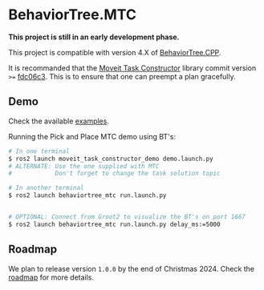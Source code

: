# BehaviorTree.MTC

**This project is still in an early development phase.**

This project is compatible with version 4.X of [BehaviorTree.CPP](https://github.com/BehaviorTree/BehaviorTree.CPP).

It is recommanded that the [Moveit Task Constructor](https://github.com/moveit/moveit_task_constructor) library commit version `>=` [fdc06c3](https://github.com/moveit/moveit_task_constructor/commit/fdc06c3b9105dadec2f44ee3e4b3133986945e86). This is to ensure that one can preempt a plan gracefully.

## Demo
Check the available [examples](./examples).

Running the Pick and Place MTC demo using BT's:

``` sh
# In one terminal
$ ros2 launch moveit_task_constructor_demo demo.launch.py
# ALTERNATE: Use the one supplied with MTC
#            Don't forget to change the task solution topic

# In another terminal
$ ros2 launch behaviortree_mtc run.launch.py


# OPTIONAL: Connect from Groot2 to visualize the BT's on port 1667
$ ros2 launch behaviortree_mtc run.launch.py delay_ms:=5000
```

## Roadmap
We plan to release version `1.0.0` by the end of Christmas 2024. Check the [roadmap](https://github.com/captain-yoshi/BehaviorTree.MTC/issues/15) for more details.
